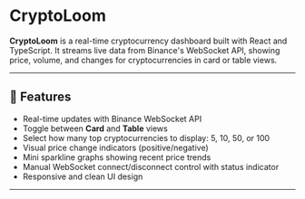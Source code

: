 # CryptoLoom

**CryptoLoom** is a real-time cryptocurrency dashboard built with React and TypeScript. It streams live data from Binance's WebSocket API, showing price, volume, and changes for cryptocurrencies in card or table views.

---

## 🚀 Features

- Real-time updates with Binance WebSocket API
- Toggle between **Card** and **Table** views
- Select how many top cryptocurrencies to display: 5, 10, 50, or 100
- Visual price change indicators (positive/negative)
- Mini sparkline graphs showing recent price trends
- Manual WebSocket connect/disconnect control with status indicator
- Responsive and clean UI design

---
